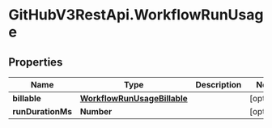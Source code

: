 # GitHubV3RestApi.WorkflowRunUsage

## Properties

Name | Type | Description | Notes
------------ | ------------- | ------------- | -------------
**billable** | [**WorkflowRunUsageBillable**](WorkflowRunUsageBillable.md) |  | [optional] 
**runDurationMs** | **Number** |  | [optional] 



